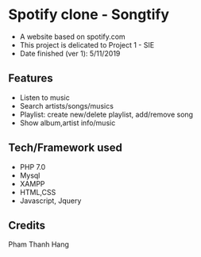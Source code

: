 
# Spotify clone - Songtify
* A website based on spotify.com
* This project is delicated to Project 1 - SIE
* Date finished (ver 1): 5/11/2019
## Features
* Listen to music
* Search artists/songs/musics
* Playlist: create new/delete playlist, add/remove song
* Show album,artist info/music
## Tech/Framework used
* PHP 7.0
* Mysql
* XAMPP
* HTML,CSS
* Javascript, Jquery
## Credits
Pham Thanh Hang
